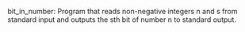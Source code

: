 bit_in_number:
Program that reads non-negative integers n and s from standard input and outputs the sth bit of number n to standard output.
